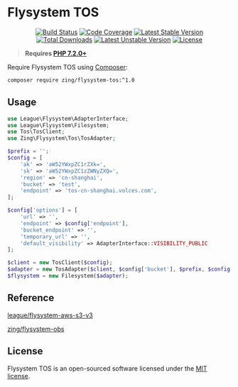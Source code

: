 # Flysystem TOS
<p align="center">
<a href="https://github.com/zingimmick/flysystem-tos/actions"><img src="https://github.com/zingimmick/flysystem-tos/workflows/tests/badge.svg" alt="Build Status"></a>
<a href="https://codecov.io/gh/zingimmick/flysystem-tos"><img src="https://codecov.io/gh/zingimmick/flysystem-tos/branch/1.x/graph/badge.svg" alt="Code Coverage" /></a>
<a href="https://packagist.org/packages/zing/flysystem-tos"><img src="https://poser.pugx.org/zing/flysystem-tos/v/stable.svg" alt="Latest Stable Version"></a>
<a href="https://packagist.org/packages/zing/flysystem-tos"><img src="https://poser.pugx.org/zing/flysystem-tos/downloads" alt="Total Downloads"></a>
<a href="https://packagist.org/packages/zing/flysystem-tos"><img src="https://poser.pugx.org/zing/flysystem-tos/v/unstable.svg" alt="Latest Unstable Version"></a>
<a href="https://packagist.org/packages/zing/flysystem-tos"><img src="https://poser.pugx.org/zing/flysystem-tos/license" alt="License"></a>
</p>

> **Requires [PHP 7.2.0+](https://php.net/releases/)**

Require Flysystem TOS using [Composer](https://getcomposer.org):

```bash
composer require zing/flysystem-tos:^1.0
```

## Usage

```php
use League\Flysystem\AdapterInterface;
use League\Flysystem\Filesystem;
use Tos\TosClient;
use Zing\Flysystem\Tos\TosAdapter;

$prefix = '';
$config = [
    'ak' => 'aW52YWxpZC1rZXk=',
    'sk' => 'aW52YWxpZC1zZWNyZXQ=',
    'region' => 'cn-shanghai',
    'bucket' => 'test',
    'endpoint' => 'tos-cn-shanghai.volces.com',
];

$config['options'] = [
    'url' => '',
    'endpoint' => $config['endpoint'], 
    'bucket_endpoint' => '',
    'temporary_url' => '',
    'default_visibility' => AdapterInterface::VISIBILITY_PUBLIC
];

$client = new TosClient($config);
$adapter = new TosAdapter($client, $config['bucket'], $prefix, $config['options']);
$flysystem = new Filesystem($adapter);
```

## Reference

[league/flysystem-aws-s3-v3](https://github.com/thephpleague/flysystem-aws-s3-v3)

[zing/flysystem-obs](https://github.com/zingimmick/flysystem-obs)

## License

Flysystem TOS is an open-sourced software licensed under the [MIT license](LICENSE).
